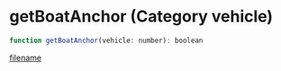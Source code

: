 # getBoatAnchor (Category vehicle)

```js
function getBoatAnchor(vehicle: number): boolean
```

[filename](getBoatAnchor_m.md ':include')